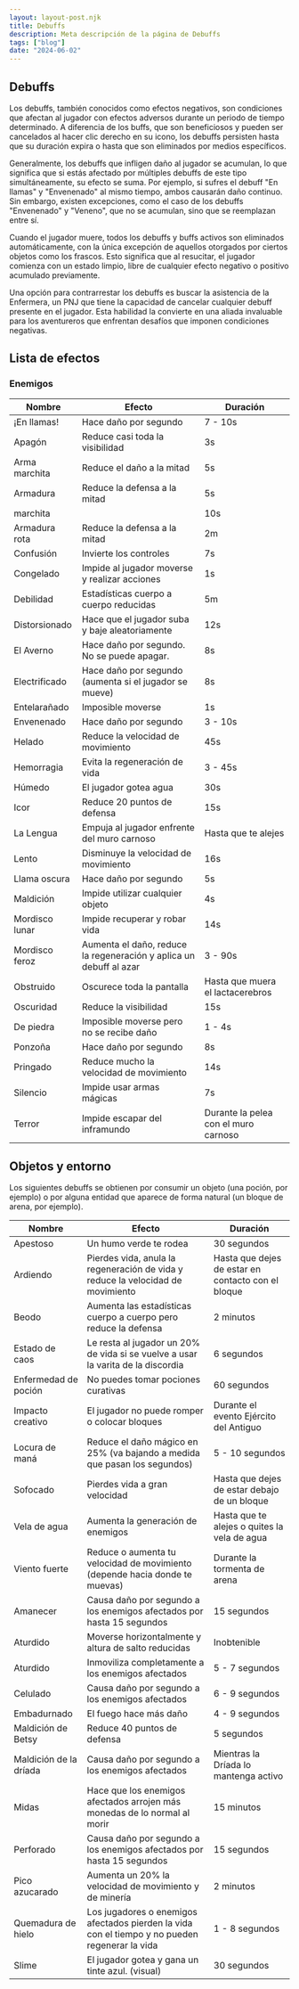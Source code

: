 ```yaml
---
layout: layout-post.njk
title: Debuffs
description: Meta descripción de la página de Debuffs
tags: ["blog"]
date: "2024-06-02"
---
```


<article>

## Debuffs

Los debuffs, también conocidos como efectos negativos, son condiciones que afectan al jugador con efectos adversos durante un periodo de tiempo determinado. A diferencia de los buffs, que son beneficiosos y pueden ser cancelados al hacer clic derecho en su icono, los debuffs persisten hasta que su duración expira o hasta que son eliminados por medios específicos.

Generalmente, los debuffs que infligen daño al jugador se acumulan, lo que significa que si estás afectado por múltiples debuffs de este tipo simultáneamente, su efecto se suma. Por ejemplo, si sufres el debuff "En llamas" y "Envenenado" al mismo tiempo, ambos causarán daño continuo. Sin embargo, existen excepciones, como el caso de los debuffs "Envenenado" y "Veneno", que no se acumulan, sino que se reemplazan entre sí.

Cuando el jugador muere, todos los debuffs y buffs activos son eliminados automáticamente, con la única excepción de aquellos otorgados por ciertos objetos como los frascos. Esto significa que al resucitar, el jugador comienza con un estado limpio, libre de cualquier efecto negativo o positivo acumulado previamente.

Una opción para contrarrestar los debuffs es buscar la asistencia de la Enfermera, un PNJ que tiene la capacidad de cancelar cualquier debuff presente en el jugador. Esta habilidad la convierte en una aliada invaluable para los aventureros que enfrentan desafíos que imponen condiciones negativas.

## Lista de efectos

### Enemigos

| Nombre          | Efecto                                     | Duración        |
|-----------------|--------------------------------------------|-----------------|
| ¡En llamas!     | Hace daño por segundo                      | 7 - 10s         |
| Apagón          | Reduce casi toda la visibilidad            | 3s              |
| Arma marchita   | Reduce el daño a la mitad                  | 5s              |
| Armadura       | Reduce la defensa a la mitad               | 5s             |
| marchita        |                                            | 10s             |
| Armadura rota   | Reduce la defensa a la mitad               | 2m             |
| Confusión       | Invierte los controles                     | 7s              |
| Congelado       | Impide al jugador moverse y realizar acciones    | 1s              |
| Debilidad       | Estadísticas cuerpo a cuerpo reducidas     | 5m             |
| Distorsionado   | Hace que el jugador suba y baje aleatoriamente| 12s             |
| El Averno      | Hace daño por segundo. No se puede apagar.| 8s              |
| Electrificado  | Hace daño por segundo (aumenta si el jugador se mueve)| 8s              |
| Entelarañado   | Imposible moverse                          | 1s              |
| Envenenado     | Hace daño por segundo                      | 3 - 10s         |
| Helado         | Reduce la velocidad de movimiento          | 45s             |
| Hemorragia     | Evita la regeneración de vida              | 3 - 45s         |
| Húmedo         | El jugador gotea agua                     | 30s             |
| Icor            | Reduce 20 puntos de defensa                | 15s             |
| La Lengua       | Empuja al jugador enfrente del muro carnoso| Hasta que te alejes|
| Lento           | Disminuye la velocidad de movimiento       | 16s             |
| Llama oscura    | Hace daño por segundo                      | 5s              |
| Maldición       | Impide utilizar cualquier objeto           | 4s              |
| Mordisco lunar  | Impide recuperar y robar vida             | 14s             |
| Mordisco feroz  | Aumenta el daño, reduce la regeneración y aplica un debuff al azar | 3 - 90s         |
| Obstruido       | Oscurece toda la pantalla                 | Hasta que muera el lactacerebros |
| Oscuridad       | Reduce la visibilidad                     | 15s             |
| De piedra       | Imposible moverse pero no se recibe daño  | 1 - 4s          |
| Ponzoña         | Hace daño por segundo                      | 8s              |
| Pringado        | Reduce mucho la velocidad de movimiento    | 14s             |
| Silencio        | Impide usar armas mágicas                  | 7s              |
| Terror          | Impide escapar del inframundo             | Durante la pelea con el muro carnoso|

## Objetos y entorno

Los siguientes debuffs se obtienen por consumir un objeto (una poción, por ejemplo) o por alguna entidad que aparece de forma natural (un bloque de arena, por ejemplo).

| Nombre                | Efecto                                                                      | Duración         |
|-----------------------|-----------------------------------------------------------------------------|------------------|
| Apestoso              | Un humo verde te rodea                                                     | 30 segundos      |
| Ardiendo              | Pierdes vida, anula la regeneración de vida y reduce la velocidad de movimiento | Hasta que dejes de estar en contacto con el bloque |
| Beodo                 | Aumenta las estadísticas cuerpo a cuerpo pero reduce la defensa             | 2 minutos       |
| Estado de caos        | Le resta al jugador un 20% de vida si se vuelve a usar la varita de la discordia | 6 segundos      |
| Enfermedad de poción | No puedes tomar pociones curativas                                         | 60 segundos     |
| Impacto creativo      | El jugador no puede romper o colocar bloques                               | Durante el evento Ejército del Antiguo |
| Locura de maná        | Reduce el daño mágico en 25% (va bajando a medida que pasan los segundos)   | 5 - 10 segundos |
| Sofocado              | Pierdes vida a gran velocidad                                               | Hasta que dejes de estar debajo de un bloque |
| Vela de agua          | Aumenta la generación de enemigos                                           | Hasta que te alejes o quites la vela de agua |
| Viento fuerte         | Reduce o aumenta tu velocidad de movimiento (depende hacia donde te muevas) | Durante la tormenta de arena |
| Amanecer              | Causa daño por segundo a los enemigos afectados por hasta 15 segundos       | 15 segundos      |
| Aturdido              | Moverse horizontalmente y altura de salto reducidas                         | Inobtenible |
| Aturdido              | Inmoviliza completamente a los enemigos afectados                          | 5 - 7 segundos  |
| Celulado              | Causa daño por segundo a los enemigos afectados                             | 6 - 9 segundos  |
| Embadurnado           | El fuego hace más daño                                                     | 4 - 9 segundos  |
| Maldición de Betsy    | Reduce 40 puntos de defensa                                                 | 5 segundos      |
| Maldición de la dríada| Causa daño por segundo a los enemigos afectados                            | Mientras la Dríada lo mantenga activo |
| Midas                 | Hace que los enemigos afectados arrojen más monedas de lo normal al morir   | 15 minutos      |
| Perforado             | Causa daño por segundo a los enemigos afectados por hasta 15 segundos       | 15 segundos     |
| Pico azucarado        | Aumenta un 20% la velocidad de movimiento y de minería                     | 2 minutos       |
| Quemadura de hielo    | Los jugadores o enemigos afectados pierden la vida con el tiempo y no pueden regenerar la vida | 1 - 8 segundos |
| Slime                 | El jugador gotea y gana un tinte azul. (visual)                            | 30 segundos      |

</article>